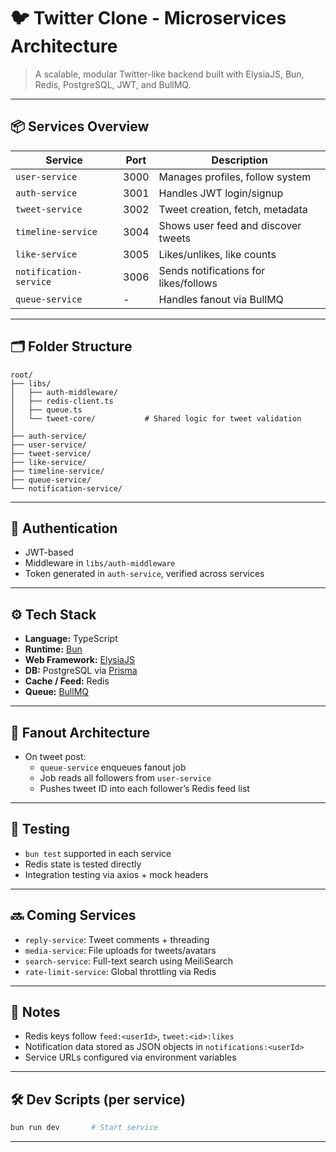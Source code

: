# 🐦 Twitter Clone - Microservices Architecture

> A scalable, modular Twitter-like backend built with ElysiaJS, Bun, Redis, PostgreSQL, JWT, and BullMQ.

---

## 📦 Services Overview

| Service               | Port   | Description                           |
|----------------------|--------|---------------------------------------|
| `user-service`        | 3000   | Manages profiles, follow system       |
| `auth-service`        | 3001   | Handles JWT login/signup              |
| `tweet-service`       | 3002   | Tweet creation, fetch, metadata       |
| `timeline-service`    | 3004   | Shows user feed and discover tweets   |
| `like-service`        | 3005   | Likes/unlikes, like counts            |
| `notification-service`| 3006   | Sends notifications for likes/follows |
| `queue-service`       | -      | Handles fanout via BullMQ             |


---

## 🗂 Folder Structure

```
root/
├── libs/
│   ├── auth-middleware/
│   ├── redis-client.ts
│   ├── queue.ts
│   └── tweet-core/           # Shared logic for tweet validation
│
├── auth-service/
├── user-service/
├── tweet-service/
├── like-service/
├── timeline-service/
├── queue-service/
└── notification-service/
```


---

## 🔐 Authentication
- JWT-based
- Middleware in `libs/auth-middleware`
- Token generated in `auth-service`, verified across services


---

## ⚙️ Tech Stack

- **Language:** TypeScript
- **Runtime:** [Bun](https://bun.sh)
- **Web Framework:** [ElysiaJS](https://elysiajs.com)
- **DB:** PostgreSQL via [Prisma](https://www.prisma.io)
- **Cache / Feed:** Redis
- **Queue:** [BullMQ](https://bullmq.io)


---

## 🔄 Fanout Architecture

- On tweet post:
  - `queue-service` enqueues fanout job
  - Job reads all followers from `user-service`
  - Pushes tweet ID into each follower’s Redis feed list


---

## 🧪 Testing
- `bun test` supported in each service
- Redis state is tested directly
- Integration testing via axios + mock headers


---

## 🔜 Coming Services

- `reply-service`: Tweet comments + threading
- `media-service`: File uploads for tweets/avatars
- `search-service`: Full-text search using MeiliSearch
- `rate-limit-service`: Global throttling via Redis

---

## 🧠 Notes
- Redis keys follow `feed:<userId>`, `tweet:<id>:likes`
- Notification data stored as JSON objects in `notifications:<userId>`
- Service URLs configured via environment variables


---

## 🛠 Dev Scripts (per service)

```bash
bun run dev       # Start service
```

---
